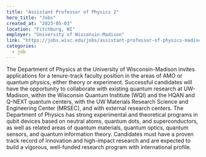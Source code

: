 ```yaml
---
title: "Assistant Professor of Physics 2"
hero_title: "Jobs"
created_at: "2023-05-03"
location: "Fitchburg, WI"
employer: "University of Wisconsin-Madison"
link: "https://jobs.wisc.edu/jobs/assistant-professor-of-physics-madison-wisconsin-united-states"
categories:
  - job
---
```


The Department of Physics at the University of Wisconsin-Madison invites applications for a tenure-track faculty position in the areas of AMO or quantum physics, either theory or experiment. Successful candidates will have the opportunity to collaborate with existing quantum research at UW-Madison, within the Wisconsin Quantum Institute (WQI) and the HQAN and Q-NEXT quantum centers, with the UW Materials Research Science and Engineering Center (MRSEC), and with external research centers. The Department of Physics has strong experimental and theoretical programs in qubit devices based on neutral atoms, quantum dots, and superconductors, as well as related areas of quantum materials, quantum optics, quantum sensors, and quantum information theory. Candidates must have a proven track record of innovation and high-impact research and are expected to build a vigorous, well-funded research program with international profile.
